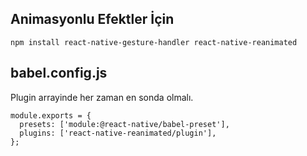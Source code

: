 ## Animasyonlu Efektler İçin
```
npm install react-native-gesture-handler react-native-reanimated
```

## babel.config.js
Plugin arrayinde her zaman en sonda olmalı.
```
module.exports = {
  presets: ['module:@react-native/babel-preset'],
  plugins: ['react-native-reanimated/plugin'],
};
```
